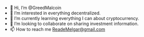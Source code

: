 - 👋 Hi, I’m @GreedMalcoin
- 👀 I’m interested in everything decentralized. 
- 🌱 I’m currently learning everything I can about cryptocurrency.
- 💞️ I’m looking to collaborate on sharing investment information. 
- 📫 How to reach me ReadeMelgar@gmail.com

<!---
GreedMalcoin/GreedMalcoin is a ✨ special ✨ repository because its `README.md` (this file) appears on your GitHub profile.
You can click the Preview link to take a look at your changes.
--->
